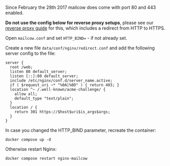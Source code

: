 Since February the 28th 2017 mailcow does come with port 80 and 443 enabled.

**Do not use the config below for reverse proxy setups**, please see our [reverse proxy guide](../post_installation/firststeps-rp.md) for this, which includes a redirect from HTTP to HTTPS.

Open `mailcow.conf` and set `HTTP_BIND=` - if not already set.

Create a new file `data/conf/nginx/redirect.conf` and add the following server config to the file:

```
server {
  root /web;
  listen 80 default_server;
  listen [::]:80 default_server;
  include /etc/nginx/conf.d/server_name.active;
  if ( $request_uri ~* "%0A|%0D" ) { return 403; }
  location ^~ /.well-known/acme-challenge/ {
    allow all;
    default_type "text/plain";
  }
  location / {
    return 301 https://$host$uri$is_args$args;
  }
}
```

In case you changed the HTTP_BIND parameter, recreate the container:

```
docker compose up -d
```

Otherwise restart Nginx:

```
docker compose restart nginx-mailcow
```